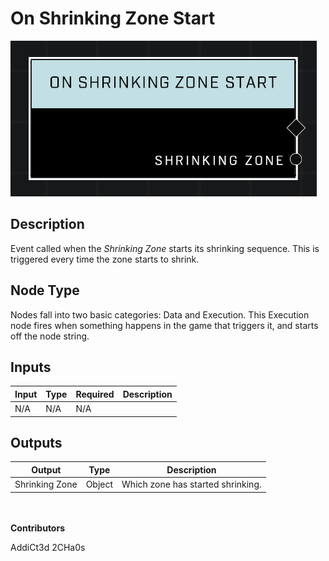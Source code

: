# On Shrinking Zone Start
![](../../../.gitbook/assets/on-shrinking-zone-start.png)
## Description
Event called when the *Shrinking Zone* starts its shrinking sequence. This is triggered every time the zone starts to shrink.

## Node Type
Nodes fall into two basic categories: Data and Execution. This Execution node fires when something happens in the game that triggers it, and starts off the node string.

## Inputs
| Input | Type | Required | Description |
|------------------|------------------|----------|--------------------------------------------------------------|
| N/A | N/A | N/A |  |

## Outputs
| Output | Type | Description |
|------------------|------------------|--------------------------------------------------------------|
| Shrinking Zone | Object | Which zone has started shrinking.|

\
\
**Contributors**

AddiCt3d 2CHa0s